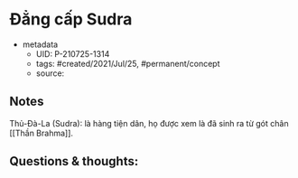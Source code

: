 # Đẳng cấp Sudra

- metadata
	- UID: P-210725-1314
	- tags: #created/2021/Jul/25, #permanent/concept 
	- source: 

## Notes
Thủ-Đà-La (Sudra): là hàng tiện dân, họ được xem là đã sinh ra từ gót chân [[Thần Brahma]].

## Questions & thoughts:

